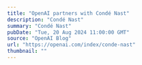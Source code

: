```yaml
---
title: "OpenAI partners with Condé Nast"
description: "Condé Nast"
summary: "Condé Nast"
pubDate: "Tue, 20 Aug 2024 11:00:00 GMT"
source: "OpenAI Blog"
url: "https://openai.com/index/conde-nast"
thumbnail: ""
---
```


